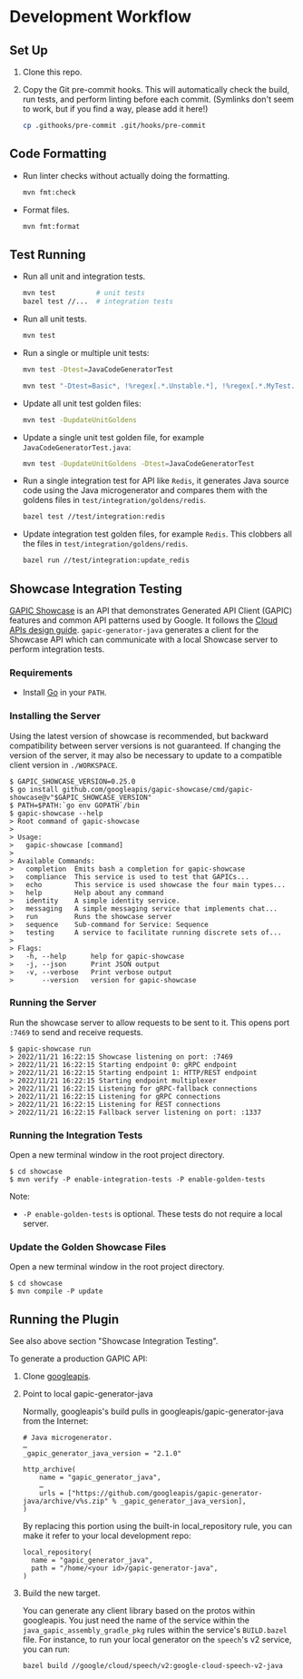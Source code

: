 # Development Workflow

## Set Up

1. Clone this repo.

2. Copy the Git pre-commit hooks. This will automatically check the build, run
   tests, and perform linting before each commit. (Symlinks don't seem to work,
   but if you find a way, please add it here!)

   ```sh
   cp .githooks/pre-commit .git/hooks/pre-commit
   ```

## Code Formatting

- Run linter checks without actually doing the formatting.

    ```sh
    mvn fmt:check
    ```

- Format files.

    ```sh
    mvn fmt:format
    ```

## Test Running

- Run all unit and integration tests.

    ```sh
    mvn test          # unit tests
    bazel test //...  # integration tests
    ```

- Run all unit tests.

    ```sh
    mvn test
    ```

-   Run a single or multiple unit tests:

    ```sh
    mvn test -Dtest=JavaCodeGeneratorTest

    mvn test "-Dtest=Basic*, !%regex[.*.Unstable.*], !%regex[.*.MyTest.class#one.*|two.*], %regex[#fast.*|slow.*]"
    ```

- Update all unit test golden files:

  ```sh
  mvn test -DupdateUnitGoldens
  ```

- Update a single unit test golden file, for example `JavaCodeGeneratorTest.java`:

  ```sh
  mvn test -DupdateUnitGoldens -Dtest=JavaCodeGeneratorTest
  ```

- Run a single integration test for API like `Redis`, it generates Java source
  code using the Java microgenerator and compares them with the goldens files
  in `test/integration/goldens/redis`.

  ```sh
  bazel test //test/integration:redis
  ```

- Update integration test golden files, for example `Redis`. This clobbers all the
  files in `test/integration/goldens/redis`.

  ```sh
  bazel run //test/integration:update_redis
  ```

## Showcase Integration Testing

[GAPIC Showcase](https://github.com/googleapis/gapic-showcase) is an API that demonstrates Generated
API Client (GAPIC) features and common API patterns used by Google. It follows the [Cloud APIs
design guide](https://cloud.google.com/apis/design/). `gapic-generator-java` generates a client for
the Showcase API which can communicate with a local Showcase server to perform integration tests.

### Requirements

* Install [Go](https://go.dev) in your `PATH`.

### Installing the Server

Using the latest version of showcase is recommended, but backward compatibility between server
versions is not guaranteed. If changing the version of the server, it may also be necessary to
update to a compatible client version in `./WORKSPACE`.

```shell
$ GAPIC_SHOWCASE_VERSION=0.25.0
$ go install github.com/googleapis/gapic-showcase/cmd/gapic-showcase@v"$GAPIC_SHOWCASE_VERSION"
$ PATH=$PATH:`go env GOPATH`/bin
$ gapic-showcase --help
> Root command of gapic-showcase
> 
> Usage:
>   gapic-showcase [command]
> 
> Available Commands:
>   completion  Emits bash a completion for gapic-showcase
>   compliance  This service is used to test that GAPICs...
>   echo        This service is used showcase the four main types...
>   help        Help about any command
>   identity    A simple identity service.
>   messaging   A simple messaging service that implements chat...
>   run         Runs the showcase server
>   sequence    Sub-command for Service: Sequence
>   testing     A service to facilitate running discrete sets of...
> 
> Flags:
>   -h, --help      help for gapic-showcase
>   -j, --json      Print JSON output
>   -v, --verbose   Print verbose output
>       --version   version for gapic-showcase
```

### Running the Server

Run the showcase server to allow requests to be sent to it. This opens port `:7469` to send and
receive requests.

```shell
$ gapic-showcase run
> 2022/11/21 16:22:15 Showcase listening on port: :7469
> 2022/11/21 16:22:15 Starting endpoint 0: gRPC endpoint
> 2022/11/21 16:22:15 Starting endpoint 1: HTTP/REST endpoint
> 2022/11/21 16:22:15 Starting endpoint multiplexer
> 2022/11/21 16:22:15 Listening for gRPC-fallback connections
> 2022/11/21 16:22:15 Listening for gRPC connections
> 2022/11/21 16:22:15 Listening for REST connections
> 2022/11/21 16:22:15 Fallback server listening on port: :1337
```

### Running the Integration Tests

Open a new terminal window in the root project directory.

```shell
$ cd showcase
$ mvn verify -P enable-integration-tests -P enable-golden-tests
```

Note:

* `-P enable-golden-tests` is optional. These tests do not require a local server.

### Update the Golden Showcase Files

Open a new terminal window in the root project directory.

```shell
$ cd showcase
$ mvn compile -P update
```

## Running the Plugin

See also above section "Showcase Integration Testing".

To generate a production GAPIC API:

1. Clone [googleapis](https://github.com/googleapis/googleapis).

2. Point to local gapic-generator-java

   Normally, googleapis's build pulls in googleapis/gapic-generator-java from the
   Internet:

   ```
   # Java microgenerator.
   …
   _gapic_generator_java_version = "2.1.0"
   
   http_archive(
       name = "gapic_generator_java",
       …
       urls = ["https://github.com/googleapis/gapic-generator-java/archive/v%s.zip" % _gapic_generator_java_version],
   )
   ```

   By replacing this portion using the built-in local_repository rule, you can make
   it refer to your local development repo:

   ```
   local_repository(
     name = "gapic_generator_java",
     path = "/home/<your id>/gapic-generator-java",
   )
   ```

3. Build the new target.

   You can generate any client library based on the protos within googleapis.
   You just need the name of the service within the `java_gapic_assembly_gradle_pkg`
   rules within the service's `BUILD.bazel` file.
   For instance, to run your local generator on the `speech`'s v2 service, you can
   run:

   ```
   bazel build //google/cloud/speech/v2:google-cloud-speech-v2-java
   ```



